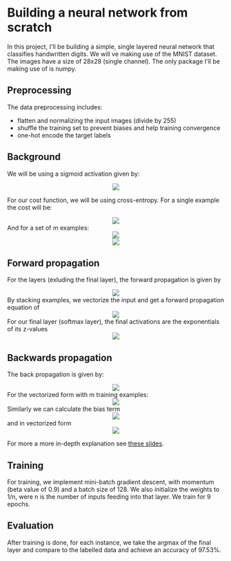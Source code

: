 # Building a neural network from scratch

In this project, I'll be building a simple, single layered neural network that classifies handwritten digits. We will ve making use of the MNIST dataset. The images have a size of 28x28 (single channel). The only package I'll be making use of is numpy.



## Preprocessing
The data preprocessing includes:
- flatten and normalizing the input images (divide by 255) 
- shuffle the training set to prevent biases and help training convergence
- one-hot encode the target labels

## Background
We will be using a sigmoid activation given by:
<div style='text-align: center;'>
<img src="https://latex.codecogs.com/png.latex?\sigma(z)=\frac{1}{1+e^{-z}}" />
</div>

For our cost function, we will be using cross-entropy. For a single example the cost will be:
<div style='text-align: center;'>
<img src="https://latex.codecogs.com/png.latex?L(y,\hat{y})=-\sum^n_{i=0}y_i\log(\hat{y}_i)" />
</div>
And for a set of m examples:
<div style='text-align: center;'>
<img src="https://latex.codecogs.com/png.latex?L(Y,\hat{Y})={-1/m}\sum^{m}_{i=1}\sum^{n}_{i=1}y_{i}^{(i)}\log(\hat{y}_{i}^{(i)})"/>
</div>
<div style='text-align: center;'>
<img src="https://latex.codecogs.com/png.latex?L(y,\hat{y})=\sum^n_{i=0}y_i\log(\hat{y}_i)" />
</div>


## Forward propagation
For the layers (exluding the final layer), the forward propagation is given by
<div style='text-align: center;'>
 <img src="https://latex.codecogs.com/png.latex?\hat{y}=\sigma(w^Tx+b)" />
</div>
By stacking examples, we vectorize the input and get a forward propagation equation of
<div style='text-align: center;'>
 <img src="https://latex.codecogs.com/png.latex?\hat{y}=\sigma(w^TX+b)" />
</div>
For our final layer (softmax layer), the final activations are the exponentials of its z-values
<div style='text-align: center;'>
<img src="https://latex.codecogs.com/png.latex?\hat{y}=\frac{e^{z_{i}}}{\sum^{9}_{i=0}e^{z_j}" />
</div>

## Backwards propagation

The back propagation is given by:
<div style='text-align: center;'>
<img  src="https://latex.codecogs.com/png.latex?\frac{\partial{L}}{\partial{w_{j}}}=(\hat{y}-y)w_j" > 
</div>
For the vectorized form with m training examples:
<div style='text-align: center;'>
<img  src="https://latex.codecogs.com/png.latex?\frac{\partial{L}}{\partial{w_j}}=\frac{1}{m}X(\hat{y}-y)^T" > 
</div>
Similarly we can calculate the bias term
<div style='text-align: center;'>
<img  src="https://latex.codecogs.com/png.latex?\frac{\partial{L}}{\partial{b}}=(\hat{y}-y)" > 
</div>
and in vectorized form
<div style='text-align: center;'>
<img  src="https://latex.codecogs.com/png.latex?\frac{\partial{L}}{\partial{b}}=\frac{1}{m}\sum_{i=1}^m(\hat{y}^i-y^i)" > 
</div>

For more a more in-depth explanation see [these slides](https://nthu-datalab.github.io/ml/slides/10_NN_Design.pdf).


## Training
For training, we implement mini-batch gradient descent, with momentum (beta value of 0.9) and a batch size of 128. We also initialize the weights to 1/n, were n is the number of inputs feeding into that layer. We train for 9 epochs.

## Evaluation
After training is done, for each instance, we take the argmax of the final layer and compare to the labelled data and achieve an accuracy of 97.53%.












<!-- <img src="https://latex.codecogs.com/png.latex?s=\text { sensor reading }  " /> 

We first construct a 0 classifier. Set all y labels to 1 if zero image and 0 if not. We will be creating a logistic regression model with a single output node. The network will have 784 inputs (28x28).

## Forward propogation
The forward pass on a single example x executes the following computation
<div style='text-align: center;'>
 <img src="https://latex.codecogs.com/png.latex?\hat{y} = \sigma(w^Tx+b)" />
</div>
Here sigma is the sigmoid function:
<div style='text-align: center;'>
<img src="https://latex.codecogs.com/png.latex?\sigma(z) = \frac{1}{1 + e^{-z}}" />
</div>
here y_hat is a vector, and not a scalar as in the previous equation.  we vectorize by stacking examples side-by-side, so that our input matrix X has an example in each column.

## Cost function
We'll be using cross-entropy for our cost function. The formula for a single training example is:  
<div style='text-align: center;'>
<img src="https://latex.codecogs.com/png.latex?L(y,\hat{y}) = -y\log{(\hat{y}}) - (1-y)\log{(1-\hat{y}})" />
</div>
Averaging over a training set of m examples:  
<div style='text-align: center;'>
<img src="https://latex.codecogs.com/png.latex?L(Y,\hat{Y}) = -1/m \sum^m_{i=1} \(  -y^i \log{(\hat{y}^i}) - (1-y^i)\log{(1-\hat{y}^i}) \)"/>
</div>

## Back propagation

For backpropagation, we'll calculate the degree at which the loss changes with respect to each weight w_j. This is computed for each:
<div style='text-align: center;'>
<img  src="https://latex.codecogs.com/png.latex?\frac{\partial(L)}{\partial{w_j}}" >
</div>
Focusing on a single example makes it easier to derive the formulas required. Holding all values except for w_j, we can think of L being computed in 3 steps.
<div style='text-align: center;'>
<img  src="https://latex.codecogs.com/png.latex?z = w^Tx+b">  
</div>
<br>
<div style='text-align: center;'>
<img  src="https://latex.codecogs.com/png.latex?\hat{y} = \sigma(z)" >
</div>
<br>
<div style='text-align: center;'>
<img  src="https://latex.codecogs.com/png.latex?L(y,\hat{y}) = -y \log (\hat{y}) - (1-y) \log (1-\hat{y})">  
</div>
Following the chain rule, we get
<div style='text-align: center;'>
<img  src="https://latex.codecogs.com/png.latex?\frac{\partial{L}}{\partial{w_j}} = \frac{\partial{L}}{\partial{\hat{y}}} \frac{\partial{\hat{y}}}{\partial{z}} \frac{\partial{z}}{\partial{w_j}}">  
</div>
Looking at the first term on the RHS:<div style='text-align: center;'>
<img  src="https://latex.codecogs.com/png.latex?\frac{\partial{L}}{\partial{\hat{y}}} = \frac{\partial}{\partial \hat{y}} (-y \log (\hat{y}) - (1-y) \log (1-\hat{y}))">  
</div>
<div style='text-align: center;'>
<img  src="https://latex.codecogs.com/png.latex?=\frac{-y}{\hat{y}} + \frac{1-y}{1-\hat{y}}">  
</div>
<br>
<div style='text-align: center;'>
<img  src="https://latex.codecogs.com/png.latex?=\frac{\hat{y} - y}{\hat{y}(1-\hat{y})}">  
</div>
Looking at the 2nd term:
<div style='text-align: center;'>
<img  src="https://latex.codecogs.com/png.latex?\frac{\partial \hat{y}}{\partial z} = \frac{\partial}{\partial z} \sigma (z) = \frac{\partial }{\partial (z)} \left( \frac{1}{1+e^{-z}} \right)"> 
</div> 
<div style='text-align: center;'>
<img  src="https://latex.codecogs.com/png.latex?=- \frac{1}{({1+e^{-z}})^2}\frac{\partial}{\partial z} (1+e^{-z})">    
</div>
<br>
<div style='text-align: center;'>
<img  src="https://latex.codecogs.com/png.latex?= \frac{e^{-z}}{({1+e^{-z}})^2}" >  
</div>
<br>
<div style='text-align: center;'>
<img  src="https://latex.codecogs.com/png.latex?= \sigma (z){\frac{e^{-z}}{{1+e^{-z}}}" >  
</div>
<br>
<div style='text-align: center;'>
<img  src="https://latex.codecogs.com/png.latex?= \sigma (z)  \left( 1 - \frac{1}{1+e^{-z}} \right)" >  
</div>
<br>
<div style='text-align: center;'>
<img  src="https://latex.codecogs.com/png.latex?= \sigma (z)  ( 1 - \sigma(z))" > 
</div>
<br>
<div style='text-align: center;'>
<img  src="https://latex.codecogs.com/png.latex?= \hat{y} (1-\hat{y})" >   
</div>
Looking at the 3rd term;
<div style='text-align: center;'>
<img  src="https://latex.codecogs.com/png.latex?= \frac{\partial z}{\partial w_j} = \frac{\partial}{\partial w_j} (w^Tx+b) = \frac{\partial}{\partial w_j} (w_0x_0 + w_1x_1 + \ldots + w_nx_n +b)" >  
</div>
<div style='text-align: center;'>
<img  src="https://latex.codecogs.com/png.latex?\therefore \frac{\partial z}{\partial w_j} = w_j" >   
</div>
We can now substitute the terms in, and get
<div style='text-align: center;'>
<img  src="https://latex.codecogs.com/png.latex?\frac{\partial L}{\partial w_j} = (\hat{y} - y)w_j" > 
</div>
For the vectorized form with m training examples:
<div style='text-align: center;'>
<img  src="https://latex.codecogs.com/png.latex?\frac{\partial L}{\partial w_j} = \frac{1}{m} X(\hat{y} - y)^T" > 
</div>
Similarly we can calculate the bias term
<div style='text-align: center;'>
<img  src="https://latex.codecogs.com/png.latex?\frac{\partial L}{\partial b} = (\hat{y} - y)" > 
</div>
and in vectorized form
<div style='text-align: center;'>
<img  src="https://latex.codecogs.com/png.latex?\frac{\partial L}{\partial b} = \frac{1}{m} \sum_{i=1}^m(\hat{y}^i - y^i)" > 
</div> -->


